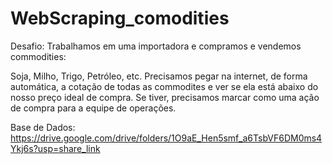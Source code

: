 # WebScraping_comodities

Desafio:
Trabalhamos em uma importadora e compramos e vendemos commodities:

Soja, Milho, Trigo, Petróleo, etc.
Precisamos pegar na internet, de forma automática, a cotação de todas as commodites e ver se ela está abaixo do nosso preço ideal de compra. Se tiver, precisamos marcar como uma ação de compra para a equipe de operações.

Base de Dados: https://drive.google.com/drive/folders/1O9aE_Hen5smf_a6TsbVF6DM0ms4Ykj6s?usp=share_link
